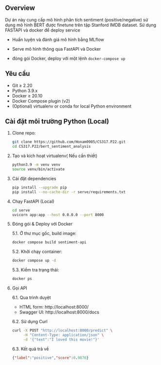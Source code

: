 ## Overview
Dự án này cung cấp mô hình phân tích sentiment (positive/negative) sử dụng mô hình BERT được finetune trên tập Stanford IMDB dataset. Sử dụng FASTAPI và docker để deploy service

- Huấn luyện và đánh giá mô hình bằng MLflow

- Serve mô hình thông qua FastAPI và Docker

- đóng gói Docker, deploy với một lệnh `docker-compose up`

## Yêu cầu 
- Git ≥ 2.20
- Python 3.9.x
- Docker ≥ 20.10
- Docker Compose plugin (v2)
- (Optional) virtualenv or conda for local Python environment

## Cài đặt môi trường Python (Local)
1. Clone repo:
   
   ```bash
   git clone https://github.com/Honam0905/CS317.P22.git
   cd CS317.P22/bert_sentiment_analysis
   ```
2. Tạo và kích hoạt virtualenv( Nếu cần thiết)
   
   ```bash
   python3.9 -m venv venv
   source venv/bin/activate
   ```
3. Cài đặt dependencies
   
   ```bash
   pip install --upgrade pip
   pip install --no-cache-dir -r serve/requirements.txt
   ```
4. Chạy FastAPI (Local)
   
   ```bash
   cd serve
   uvicorn app:app --host 0.0.0.0 --port 8000
   ```
5. Đóng gói & Deploy với Docker<br>

   5.1. Ở thư mục gốc, build image:
   
   ```bash
   docker compose build sentiment-api
   ```
   5.2. Khởi chạy container:
   
   ```bash
   docker compose up -d
   ```
   5.3. Kiểm tra trạng thái:
   
   ```bash
   docker ps
   ```
6. Gọi API

   6.1. Qua trình duyệt  
      - HTML form: http://localhost:8000/  
      - Swagger UI:  http://localhost:8000/docs  

   6.2. Sử dụng Curl

      ```bash
      curl -X POST "http://localhost:8000/predict" \
           -H "Content-Type: application/json" \
           -d '{"text":"I loved this movie!"}'
      ```

   6.3. Kết quả trả về

      ```json
      {"label":"positive","score":0.9876}
      ```
